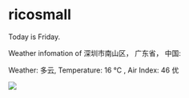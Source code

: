 # ricosmall

Today is Friday.

Weather infomation of 深圳市南山区， 广东省， 中国: 

Weather: 多云, Temperature: 16 ℃ , Air Index: 46 优

<img src="https://github-readme-stats.vercel.app/api?username=ricosmall&show_icons=true" />

